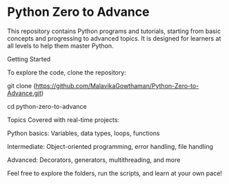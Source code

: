 # Python Zero to Advance

This repository contains Python programs and tutorials, starting from basic concepts and progressing to advanced topics. It is designed for learners at all levels to help them master Python.

Getting Started

To explore the code, clone the repository:

git clone (https://github.com/MalavikaGowthaman/Python-Zero-to-Advance.git)

cd python-zero-to-advance

Topics Covered with real-time projects: 

Python basics: Variables, data types, loops, functions

Intermediate: Object-oriented programming, error handling, file handling

Advanced: Decorators, generators, multithreading, and more

Feel free to explore the folders, run the scripts, and learn at your own pace!

